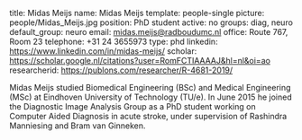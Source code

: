 title: Midas Meijs 
name: Midas Meijs 
template: people-single 
picture: people/Midas_Meijs.jpg 
position: PhD student 
active: no 
groups: diag, neuro
default_group: neuro
email: midas.meijs@radboudumc.nl 
office: Route 767, Room 23 
telephone: +31 24 3655973 
type: phd 
linkedin: https://www.linkedin.com/in/midas-meijs/ 
scholar: https://scholar.google.nl/citations?user=RomFCTIAAAAJ&hl=nl&oi=ao 
researcherid: https://publons.com/researcher/R-4681-2019/

Midas Meijs studied Biomedical Engineering (BSc) and Medical Engineering (MSc) at Eindhoven University of Technology (TU/e). In June 2015 he joined the Diagnostic Image Analysis Group as a PhD student working on Computer Aided Diagnosis in acute stroke, under supervision of Rashindra Manniesing and Bram van Ginneken.
